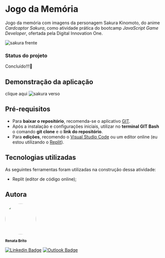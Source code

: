 # Jogo da Memória

Jogo da memória com imagens da personagem Sakura Kinomoto, do anime *Cardcaptor Sakura*, como atividade prática do bootcamp *JavaScript Game Developer*, ofertada pela Digital Innovation One.

![sakura frente](https://user-images.githubusercontent.com/93830634/184262014-3511effb-0206-4381-ae37-cdf888d33143.png)


### Status do projeto
Concluído!!!:cherry_blossom:


## Demonstração da aplicação
clique aqui
![sakura verso](https://user-images.githubusercontent.com/93830634/184262141-42ab09cb-9170-44d4-a35b-eeb7b5cd5717.png)


## Pré-requisitos
- Para **baixar o repositório**, recomenda-se o aplicativo [GIT](https://git-scm.com/downloads).
- Após a instalação e configurações iniciais, utilizar no **terminal GIT Bash** o comando **git clone** e o **link do repositório**.
- Para **edições**, recomendo o [Visual Studio Code](https://code.visualstudio.com/download) ou um editor online (eu estou utilizando o [Replit](http://replit.com)).


## Tecnologias utilizadas
As seguintes ferramentas foram utilizadas na construção dessa atividade:
- Replit (editor de código online);


## Autora
<img style="border-radius: 50%;" src="https://avatars.githubusercontent.com/u/93830634?s=400&u=6adaba5d61e8bc151b25462fb36582bb32a7e146&v=4" width="100px;" height="100px;" alt=""/>

<sub><b>Renata Brito</b></sub>

[![Linkedin Badge](https://img.shields.io/badge/-Renata-blue?style=flat-square&logo=Linkedin&logoColor=white&link=https://www.linkedin.com/in/renata-brito-601b83222/)](https://www.linkedin.com/in/renata-brito-601b83222/)
[![Outlook Badge](https://img.shields.io/badge/-renatabc12@outlook.com-c14438?style=flat-square&logo=Outlook&logoColor=white&link=mailto:renatabc12@outlook.com)](mailto:renatabc12@outlook.com)

